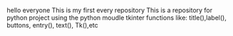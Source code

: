 hello everyone
This is my first every repository
This is a repository for python project using the python moudle tkinter 
functions like: title(),label(), buttons, entry(), text(), Tk(),etc

